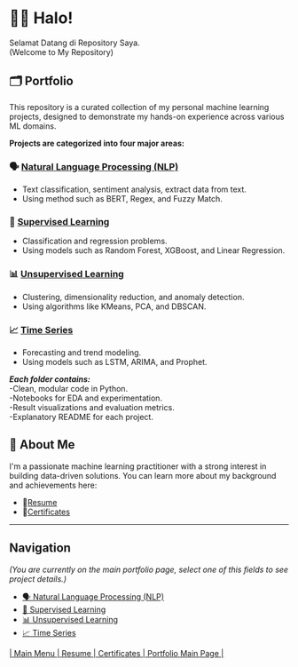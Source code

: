# 👋🏻 Halo!
Selamat Datang di Repository Saya.  
(Welcome to My Repository)

## 🗂️ Portfolio
This repository is a curated collection of my personal machine learning projects, designed to demonstrate my hands-on experience across various ML domains.

**Projects are categorized into four major areas:**  
### 🗣️ [Natural Language Processing (NLP)](https://github.com/Raynaldi-DC/Natural-Language-Processing)  
 - Text classification, sentiment analysis, extract data from text.  
 - Using method such as BERT, Regex, and Fuzzy Match.  
### 🧠 [Supervised Learning](https://github.com/Raynaldi-DC/Supervised-Learning)  
 - Classification and regression problems.  
 - Using models such as Random Forest, XGBoost, and Linear Regression.  
### 📊 [Unsupervised Learning](https://github.com/Raynaldi-DC/Unsupervised-Learning)  
 - Clustering, dimensionality reduction, and anomaly detection.  
 - Using algorithms like KMeans, PCA, and DBSCAN.  
### 📈 [Time Series](https://github.com/Raynaldi-DC/Time-Series)  
 - Forecasting and trend modeling.  
 - Using models such as LSTM, ARIMA, and Prophet.  

**_Each folder contains:_**  
-Clean, modular code in Python.  
-Notebooks for EDA and experimentation.  
-Result visualizations and evaluation metrics.  
-Explanatory README for each project.  

## 👤 About Me
I'm a passionate machine learning practitioner with a strong interest in building data-driven solutions. You can learn more about my background and achievements here:  
 - 📄[Resume](https://github.com/Raynaldi-DC/Resume)  
 - 📜[Certificates](https://github.com/Raynaldi-DC/Certificates)  

---

## Navigation
_(You are currently on the main portfolio page, select one of this fields to see project details.)_  
- [🗣️ Natural Language Processing (NLP)](https://github.com/Raynaldi-DC/Natural-Language-Processing)  
- [🧠 Supervised Learning](https://github.com/Raynaldi-DC/Supervised-Learning)  
- [📊 Unsupervised Learning](https://github.com/Raynaldi-DC/Unsupervised-Learning)  
- [📈 Time Series](https://github.com/Raynaldi-DC/Time-Series)   

[| Main Menu ](https://github.com/Raynaldi-DC)[| Resume ](https://github.com/Raynaldi-DC/Resume)[| Certificates ](https://github.com/Raynaldi-DC/Certificates)[| Portfolio Main Page |](https://github.com/Raynaldi-DC/Portofolio)  



